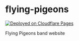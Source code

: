 # flying-pigeons

[![Deployed on Cloudflare Pages](https://img.shields.io/badge/Deployed%20on-Cloudflare%20Pages-orange?logo=cloudflare)](https://pages.cloudflare.com)

Flying Pigeons band website
